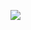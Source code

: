 ![](https://github-readme-stats.vercel.app/api/top-langs/?username=ninteha&theme=dark&hide_border=true&include_all_commits=true&count_private=true&layout=compact)


